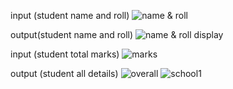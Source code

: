input (student name and roll)
![name & roll](./school1.PNG)

output(student name and roll)
![name & roll display](./school2.PNG)

input (student total marks)
![marks](./school3.PNG)

output (student all details)
![overall](./school4.PNG)
![school1](https://user-images.githubusercontent.com/90089785/182548169-2bfd205b-8f38-46ed-8d3d-3f3e57a9d610.PNG)
